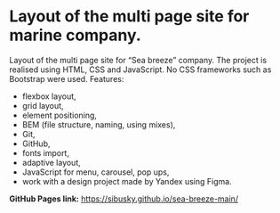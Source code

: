 # Layout of the multi page site for marine company.

Layout of the multi page site for “Sea breeze” company. The project is realised using HTML, CSS and JavaScript. No CSS frameworks such as Bootstrap were used. Features:

- flexbox layout,
- grid layout,
- element positioning,
- BEM (file structure, naming, using mixes),
- Git,
- GitHub,
- fonts import,
- adaptive layout,
- JavaScript for menu, carousel, pop ups,
- work with a design project made by Yandex using Figma.

**GitHub Pages link:**
https://sibusky.github.io/sea-breeze-main/ 
